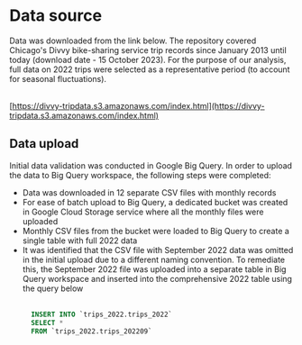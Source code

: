 <h1>Data source</h1>
Data was downloaded from the link below. The repository covered Chicago's Divvy bike-sharing service trip records since January 2013 until today (download date - 15 October 2023). For the purpose of our analysis, full data on 2022 trips were selected as a representative period (to account for seasonal fluctuations).<br>
<br>

[https://divvy-tripdata.s3.amazonaws.com/index.html](https://divvy-tripdata.s3.amazonaws.com/index.html)
<br>
<h2>Data upload</h2>
Initial data validation was conducted in Google Big Query. In order to upload the data to Big Query workspace, the following steps were completed:
<ul>
  <li>Data was downloaded in 12 separate CSV files with monthly records</li>
  <li>For ease of batch upload to Big Query, a dedicated bucket was created in Google Cloud Storage service where all the monthly files were uploaded</li>
  <li>Monthly CSV files from the bucket were loaded to Big Query to create a single table with full 2022 data</li>
  <li>It was identified that the CSV file with September 2022 data was omitted in the initial upload due to a different naming convention. To remediate this, the September 2022 file was uploaded into a separate table in Big Query workspace and inserted into the comprehensive 2022 table using the query below</li>
<br>
  
```sql
  INSERT INTO `trips_2022.trips_2022`
  SELECT *
  FROM `trips_2022.trips_202209`
```
<br>
